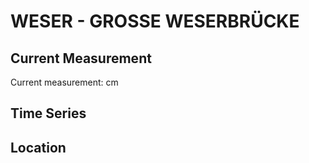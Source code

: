 # WESER - GROSSE WESERBRÜCKE

## Current Measurement

Current measurement: <Value topic="rivers/pegel-online/WESER/GROSSE WESERBRÜCKE/measurementValue"/> cm

## Time Series

<TimeSeries topic="rivers/pegel-online/WESER/GROSSE WESERBRÜCKE/measurementValue" period="week" />

## Location

<WorldMap>
  <Marker lat="53.07309717451068" lon="8.80363579099968" labelTopic="rivers/pegel-online/WESER/GROSSE WESERBRÜCKE" />
</WorldMap>
